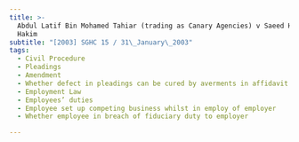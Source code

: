 ```yaml
---
title: >-
  Abdul Latif Bin Mohamed Tahiar (trading as Canary Agencies) v Saeed Husain s/o
  Hakim
subtitle: "[2003] SGHC 15 / 31\_January\_2003"
tags:
  - Civil Procedure
  - Pleadings
  - Amendment
  - Whether defect in pleadings can be cured by averments in affidavit.
  - Employment Law
  - Employees’ duties
  - Employee set up competing business whilst in employ of employer
  - Whether employee in breach of fiduciary duty to employer

---
```



